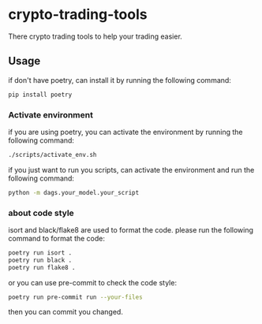 # crypto-trading-tools
There crypto trading tools to help your trading easier.

## Usage

if don't have poetry, can install it by running the following command:
```bash
pip install poetry
```

### Activate environment
if you are using poetry, you can activate the environment by running the following command:
```bash
./scripts/activate_env.sh
```

if you just want to run you scripts, can activate the environment and run the following command:
```bash
python -m dags.your_model.your_script
```

### about code style
isort and black/flake8 are used to format the code.
please run the following command to format the code:
```bash
poetry run isort .
poetry run black .
poetry run flake8 .
```
or you can use pre-commit to check the code style:
```bash
poetry run pre-commit run --your-files
```
then you can commit you changed.



